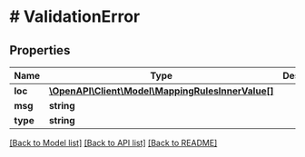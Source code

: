 # # ValidationError

## Properties

Name | Type | Description | Notes
------------ | ------------- | ------------- | -------------
**loc** | [**\OpenAPI\Client\Model\MappingRulesInnerValue[]**](MappingRulesInnerValue.md) |  |
**msg** | **string** |  |
**type** | **string** |  |

[[Back to Model list]](../../README.md#models) [[Back to API list]](../../README.md#endpoints) [[Back to README]](../../README.md)
